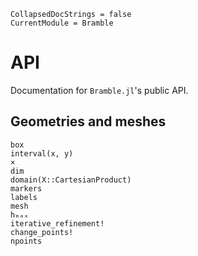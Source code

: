 ```@meta
CollapsedDocStrings = false
CurrentModule = Bramble
```

# API

Documentation for `Bramble.jl`'s public API.

## Geometries and meshes

```@docs
box
interval(x, y)
×
dim
domain(X::CartesianProduct)
markers
labels
mesh
hₘₐₓ
iterative_refinement!
change_points!
npoints
```
